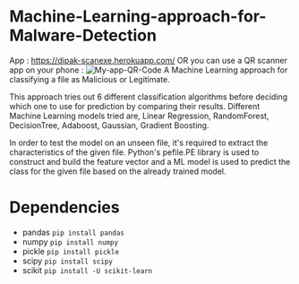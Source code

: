# Machine-Learning-approach-for-Malware-Detection
App : 
 https://dipak-scanexe.herokuapp.com/
OR you can use a QR scanner app on your phone : ![My-app-QR-Code](https://github.com/DipakSalunke/malicious_exe_file_detection_using_ml/blob/master/qrcode_dipak-scanexe.herokuapp.com.png)
A Machine Learning approach for classifying a file as Malicious or Legitimate.

This approach tries out 6 different classification algorithms before deciding which one to use for prediction by comparing their results.
Different Machine Learning models tried are, Linear Regression, RandomForest, DecisionTree,  Adaboost, Gaussian, Gradient Boosting.

In order to test the model on an unseen file, it's required to extract the characteristics of the given file. Python's pefile.PE library is used to construct and build the feature vector and a ML model is used to predict the class for the given file based on the already trained model. 

Dependencies
============

* pandas ```pip install pandas```
* numpy ```pip install numpy```
* pickle ```pip install pickle```
* scipy ```pip install scipy```
* scikit ```pip install -U scikit-learn```

